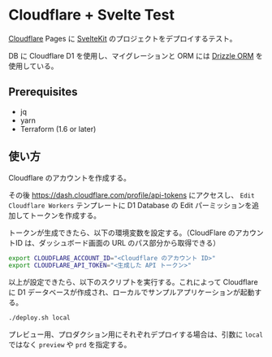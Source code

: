 # Cloudflare + Svelte Test

[Cloudflare](https://www.cloudflare.com/) Pages に [SvelteKit](https://kit.svelte.dev/) のプロジェクトをデプロイするテスト。

DB に Cloudflare D1 を使用し、マイグレーションと ORM には [Drizzle ORM](https://orm.drizzle.team/) を使用している。

## Prerequisites

* jq
* yarn
* Terraform (1.6 or later)

## 使い方

Cloudflare のアカウントを作成する。

その後 https://dash.cloudflare.com/profile/api-tokens にアクセスし、 `Edit Cloudflare Workers` テンプレートに D1 Database の Edit パーミッションを追加してトークンを作成する。

トークンが生成できたら、以下の環境変数を設定する。（CloudFlare のアカウントID は、ダッシュボード画面の URL のパス部分から取得できる）

```sh
export CLOUDFLARE_ACCOUNT_ID="<Cloudflare のアカウント ID>"
export CLOUDFLARE_API_TOKEN="<生成した API トークン>"
```

以上が設定できたら、以下のスクリプトを実行する。これによって Cloudflare に D1 データベースが作成され、ローカルでサンプルアプリケーションが起動する。

```sh
./deploy.sh local
```

プレビュー用、プロダクション用にそれぞれデプロイする場合は、引数に `local` ではなく `preview` や `prd` を指定する。
